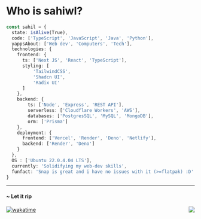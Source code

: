    
# Who is sahiwl?

```typescript
const sahil = {
  state: isAlive(True),
  code: ['TypeScript', 'JavaScript', 'Java', 'Python'],
  yappsAbout: ['Web dev', 'Computers', 'Tech'],
  technologies: {
    frontend: {
      ts: ['Next JS', 'React', 'TypeScript'],
      styling: [
          'TailwindCSS',
          'Shadcn UI',
          'Radix UI'
      ]
    },
    backend: {
        ts: ['Node', 'Express', 'REST API'],
        serverless: ['Cloudflare Workers', 'AWS'],
        databases: ['PostgresSQL', 'MySQL', 'MongoDB'],
        orm: ['Prisma']
    },
    deployment: {
      frontend: ['Vercel', 'Render', 'Deno', 'Netlify'],
      backend: ['Render', 'Deno']
    }
  },
  OS : ['Ubuntu 22.0.4.04 LTS'],
  currently: 'Solidifying my web-dev skills',
  funfact: 'Snap is great and i have no issues with it (>=flatpak) :D'
}
```

---
<!-- # More of me -->
#### ~ Let it rip


  <img align="right" src="https://komarev.com/ghpvc/?username=sahiwl" />

[![wakatime](https://wakatime.com/badge/user/018dc268-cd1f-405a-abd9-12f1bce09a2f.svg)](https://wakatime.com/@018dc268-cd1f-405a-abd9-12f1bce09a2f)

